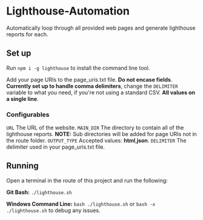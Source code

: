 # Lighthouse-Automation
Automatically loop through all provided web pages and generate lighthouse reports for each.

## Set up
Run `npm i -g lighthouse` to install the command line tool.

Add your page URIs to the page_uris.txt file. **Do not encase fields**. **Currently set up to handle comma delimiters**, change the `DELIMITER` variable to what you need, if you're not using a standard CSV. **All values on a single line**.

### Configurables
`URL` The URL of the website.
`MAIN_DIR` The directory to contain all of the lighthouse reports. **NOTE:** Sub directories will be added for page URIs not in the route folder.
`OUTPUT_TYPE` Accepted values: **html**,**json**.
`DELIMITER` The delimiter used in your page_uris.txt file.

## Running
Open a terminal in the route of this project and run the following:

**Git Bash:** `./lighthouse.sh`

**Windows Command Line:** `bash ./lighthouse.sh` or `bash -x ./lighthouse.sh` to debug any issues.

